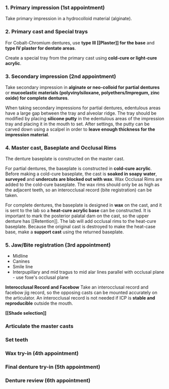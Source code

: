 
### 1. Primary impression (1st appointment)
Take primary impression in a hydrocolloid material (alginate).

### 2. Primary cast and Special trays
For Cobalt-Chromium dentures, use **type III [[Plaster]] for the base** and **type IV plaster for dentate areas**.

Create a special tray from the primary cast using **cold-cure or light-cure acrylic**.

### 3. Secondary impression (2nd appointment)
Take secondary impression in **alginate or neo-colloid for partial dentures** or **mucoelastic materials (polyvinylsiloxane, polyethers/Impregum, zinc oxide) for complete dentures**.

When taking secondary impressions for partial dentures, edentulous areas have a large gap between the tray and alveolar ridge. The tray should be modified by placing **silicone putty** in the edentulous areas of the impression tray and placing it in the mouth to set. After settings, the putty can be carved down using a scalpel in order to **leave enough thickness for the impression material**. 

### 4. Master cast, Baseplate and Occlusal Rims
The denture baseplate is constructed on the master cast.

For partial dentures, the baseplate is constructed in **cold-cure acrylic**. Before making a cold-cure baseplate, the cast is **soaked in soapy water**, **surveyed** and **undercuts are blocked out with wax**. Wax Occlusal Rims are added to the cold-cure baseplate. The wax rims should only be as high as the adjacent teeth, so an interocclusal record (bite registration) can be taken.

For complete dentures, the baseplate is designed in **wax** on the cast, and it is sent to the lab so a **heat-cure acrylic base** can be constructed. It is important to mark the posterior palatal dam on the cast, so the upper denture has [[Retention]]. The lab will add occlusal rims to the heat-cure baseplate. Because the original cast is destroyed to make the heat-case base, make a **support cast** using the returned baseplate.

### 5. Jaw/Bite registration (3rd appointment)

* Midline
* Canines
* Smile line
* Interpupillary and mid tragus to mid alar lines parallel with occlusal plane - use foxe's occlusal plane

**Interocclusal Record and Facebow**
Take an interocclusal record and facebow jig record, so the opposing casts can be mounted accurately on the articulator. An interocclusal record is not needed if ICP is **stable and reproducible** outside the mouth.

**[[Shade selection]]**

### Articulate the master casts

### Set teeth

### Wax try-in (4th appointment)

### Final denture try-in (5th appointment)

### Denture review (6th appointment)


